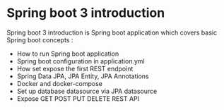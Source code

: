 # Spring boot 3 introduction

Spring boot 3 introduction is Spring boot application which
covers basic Spring boot concepts :

 - How to run Spring boot application
 - Spring boot configuration in application.yml 
 - How set expose the first REST endpoint
 - Spring Data JPA, JPA Entity, JPA Annotations
 - Docker and docker-compose
 - Set up database datasource via JPA datasource
 - Expose GET POST PUT DELETE REST API 
 